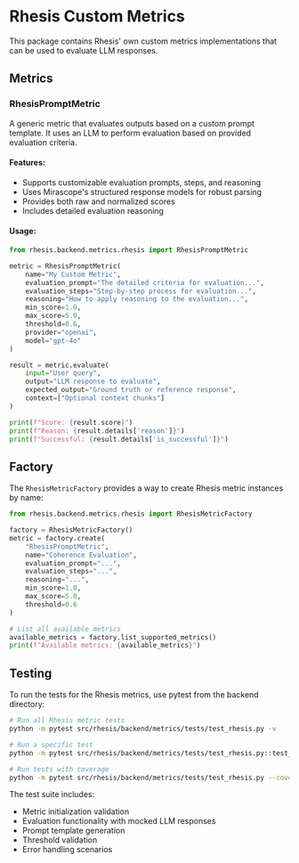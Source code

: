 # Rhesis Custom Metrics

This package contains Rhesis' own custom metrics implementations that can be used to evaluate LLM responses.

## Metrics

### RhesisPromptMetric

A generic metric that evaluates outputs based on a custom prompt template. It uses an LLM to perform evaluation based on provided evaluation criteria.

#### Features:
- Supports customizable evaluation prompts, steps, and reasoning
- Uses Mirascope's structured response models for robust parsing
- Provides both raw and normalized scores
- Includes detailed evaluation reasoning

#### Usage:
```python
from rhesis.backend.metrics.rhesis import RhesisPromptMetric

metric = RhesisPromptMetric(
    name="My Custom Metric",
    evaluation_prompt="The detailed criteria for evaluation...",
    evaluation_steps="Step-by-step process for evaluation...",
    reasoning="How to apply reasoning to the evaluation...",
    min_score=1.0,
    max_score=5.0,
    threshold=0.6,
    provider="openai",
    model="gpt-4o"
)

result = metric.evaluate(
    input="User query",
    output="LLM response to evaluate",
    expected_output="Ground truth or reference response",
    context=["Optional context chunks"]
)

print(f"Score: {result.score}")
print(f"Reason: {result.details['reason']}")
print(f"Successful: {result.details['is_successful']}")
```

## Factory

The `RhesisMetricFactory` provides a way to create Rhesis metric instances by name:

```python
from rhesis.backend.metrics.rhesis import RhesisMetricFactory

factory = RhesisMetricFactory()
metric = factory.create(
    "RhesisPromptMetric",
    name="Coherence Evaluation",
    evaluation_prompt="...",
    evaluation_steps="...",
    reasoning="...",
    min_score=1.0,
    max_score=5.0,
    threshold=0.6
)

# List all available metrics
available_metrics = factory.list_supported_metrics()
print(f"Available metrics: {available_metrics}")
```

## Testing

To run the tests for the Rhesis metrics, use pytest from the backend directory:

```bash
# Run all Rhesis metric tests
python -m pytest src/rhesis/backend/metrics/tests/test_rhesis.py -v

# Run a specific test
python -m pytest src/rhesis/backend/metrics/tests/test_rhesis.py::test_rhesis_prompt_metric_init -v

# Run tests with coverage
python -m pytest src/rhesis/backend/metrics/tests/test_rhesis.py --cov=rhesis.backend.metrics.rhesis
```

The test suite includes:
- Metric initialization validation
- Evaluation functionality with mocked LLM responses
- Prompt template generation
- Threshold validation
- Error handling scenarios 